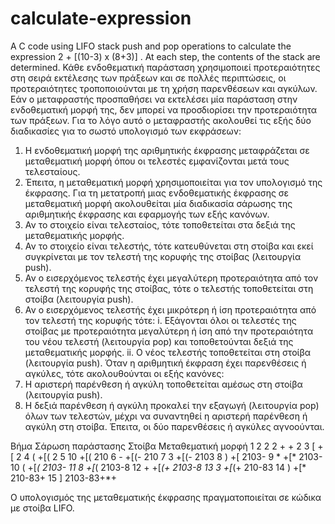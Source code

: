 # calculate-expression
A C code using LIFO stack push and pop operations to calculate the expression 2 + [(10-3) x (8+3)] . At each step, the contents of the stack are determined.
Κάθε ενδοθεματική παράσταση χρησιμοποιεί προτεραιότητες στη σειρά εκτέλεσης των πράξεων και σε πολλές περιπτώσεις, οι προτεραιότητες τροποποιούνται με τη χρήση παρενθέσεων και αγκύλων.
Εάν ο μεταφραστής προσπαθήσει να εκτελέσει μία παράσταση στην ενδοθεματική μορφή της, δεν μπορεί να προσδιορίσει την προτεραιότητα των πράξεων. Για το λόγο αυτό ο μεταφραστής ακολουθεί τις εξής δύο διαδικασίες για το σωστό υπολογισμό των εκφράσεων:
1.	Η ενδοθεματική μορφή της αριθμητικής έκφρασης μεταφράζεται σε μεταθεματική μορφή όπου οι τελεστές εμφανίζονται μετά τους τελεσταίους.
2.	Έπειτα, η μεταθεματική μορφή χρησιμοποιείται για τον υπολογισμό της έκφρασης.
Για τη μετατροπή μιας ενδοθεματικής έκφρασης σε μεταθεματική μορφή ακολουθείται μία διαδικασία σάρωσης της αριθμητικής έκφρασης και εφαρμογής των εξής κανόνων.
1.	Αν το στοιχείο είναι τελεσταίος, τότε τοποθετείται στα δεξιά της μεταθεματικής μορφής.
2.	Αν το στοιχείο είναι τελεστής, τότε κατευθύνεται στη στοίβα και εκεί συγκρίνεται με τον τελεστή της κορυφής της στοίβας (λειτουργία push).
3.	Αν ο εισερχόμενος τελεστής έχει μεγαλύτερη προτεραιότητα από τον τελεστή της κορυφής της στοίβας, τότε ο τελεστής τοποθετείται στη στοίβα (λειτουργία push).
4.	Αν ο εισερχόμενος τελεστής έχει μικρότερη ή ίση προτεραιότητα από τον τελεστή της κορυφής τότε:
i.	Εξάγονται όλοι οι τελεστές της στοίβας με προτεραιότητα μεγαλύτερη ή ίση από την προτεραιότητα του νέου τελεστή (λειτουργία pop) και τοποθετούνται δεξιά της μεταθεματικής μορφής.
ii.	Ο νέος τελεστής τοποθετείται στη στοίβα (λειτουργία push).
Όταν η αριθμητική έκφραση έχει παρενθέσεις ή αγκύλες, τότε ακολουθούνται οι εξής κανόνες:
1.	Η αριστερή παρένθεση ή αγκύλη τοποθετείται αμέσως στη στοίβα (λειτουργία push).
2.	Η δεξιά παρένθεση ή αγκύλη προκαλεί την εξαγωγή (λειτουργία pop) όλων των τελεστών, μέχρι να συναντηθεί η αριστερή παρένθεση ή αγκύλη στη στοίβα. Έπειτα, οι δύο παρενθέσεις ή αγκύλες αγνοούνται.
	
Βήμα	  Σάρωση παράστασης   	Στοίβα	   Μεταθεματική μορφή
1	            2		                                2
2	            +	                 +	              2
3	            [	                 +[	              2
4	            (	                 +[(	            2
5	            10	               +[(	            210
6	            -	                 +[(-	            210
7	            3	                 +[(-	            2103
8	            )	                 +[	              2103-
9	            *	                 +[*	            2103-
10	          (	                 +[*(	            2103-
11	          8	                 +[*(	            2103-8
12	          +	                 +[*(+	          2103-8
13	          3	                 +[*(+	          210-83
14	          )	                 +[*	            210-83+
15	          ]		                                2103-83+*+

Ο υπολογισμός της μεταθεματικής έκφρασης πραγματοποιείται σε κώδικα με στοίβα LIFO.
